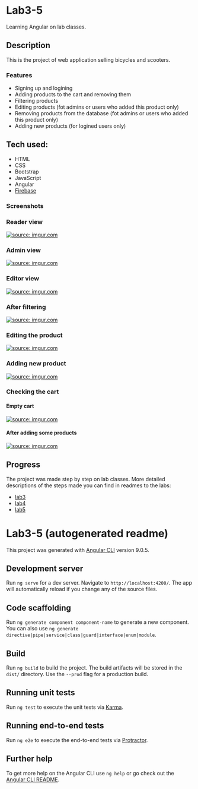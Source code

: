# Lab3-5
Learning Angular on lab classes.

## Description
This is the project of web application selling bicycles and scooters.

### Features
- Signing up and logining
- Adding products to the cart and removing them
- Filtering products
- Editing products (fot admins or users who added this product only)
- Removing products from the database (fot admins or users who added this product only)
- Adding new products (for logined users only)

## Tech used:
- HTML
- CSS
- Bootstrap
- JavaScript
- Angular
- [Firebase](https://firebase.google.com/)

### Screenshots
### Reader view
<a href="https://imgur.com/2JTZtHc"><img src="https://i.imgur.com/2JTZtHc.png" title="source: imgur.com" /></a>
### Admin view
<a href="https://imgur.com/mBmTVJq"><img src="https://i.imgur.com/mBmTVJq.png" title="source: imgur.com" /></a>
### Editor view
<a href="https://imgur.com/q7FpuZN"><img src="https://i.imgur.com/q7FpuZN.png" title="source: imgur.com" /></a>
### After filtering
<a href="https://imgur.com/oqxHPq2"><img src="https://i.imgur.com/oqxHPq2.png" title="source: imgur.com" /></a>
### Editing the product
<a href="https://imgur.com/vDeyItG"><img src="https://i.imgur.com/vDeyItG.png" title="source: imgur.com" /></a>
### Adding new product
<a href="https://imgur.com/z0p9Nah"><img src="https://i.imgur.com/z0p9Nah.png" title="source: imgur.com" /></a>
### Checking the cart
#### Empty cart
<a href="https://imgur.com/zMOZ18B"><img src="https://i.imgur.com/zMOZ18B.png" title="source: imgur.com" /></a>
#### After adding some products
<a href="https://imgur.com/p46Zubg"><img src="https://i.imgur.com/p46Zubg.png" title="source: imgur.com" /></a>

## Progress  
The project was made step by step on lab classes. More detailed descriptions of the steps made you can find in readmes to the labs:
- [lab3](https://github.com/xenoteo/Web/blob/master/lab3-5/lab3.md)
- [lab4](https://github.com/xenoteo/Web/blob/master/lab3-5/lab4.md)
- [lab5](https://github.com/xenoteo/Web/blob/master/lab3-5/lab5.md)
  

# Lab3-5 (autogenerated readme)

This project was generated with [Angular CLI](https://github.com/angular/angular-cli) version 9.0.5.

## Development server

Run `ng serve` for a dev server. Navigate to `http://localhost:4200/`. The app will automatically reload if you change any of the source files.

## Code scaffolding

Run `ng generate component component-name` to generate a new component. You can also use `ng generate directive|pipe|service|class|guard|interface|enum|module`.

## Build

Run `ng build` to build the project. The build artifacts will be stored in the `dist/` directory. Use the `--prod` flag for a production build.

## Running unit tests

Run `ng test` to execute the unit tests via [Karma](https://karma-runner.github.io).

## Running end-to-end tests

Run `ng e2e` to execute the end-to-end tests via [Protractor](http://www.protractortest.org/).

## Further help

To get more help on the Angular CLI use `ng help` or go check out the [Angular CLI README](https://github.com/angular/angular-cli/blob/master/README.md).
